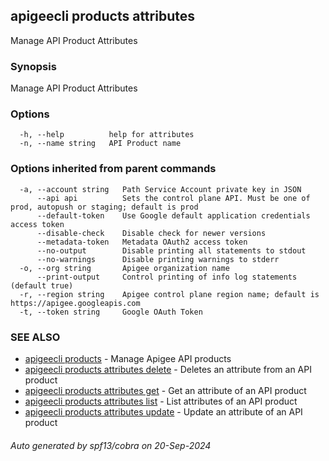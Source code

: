 ## apigeecli products attributes

Manage API Product Attributes

### Synopsis

Manage API Product Attributes

### Options

```
  -h, --help          help for attributes
  -n, --name string   API Product name
```

### Options inherited from parent commands

```
  -a, --account string   Path Service Account private key in JSON
      --api api          Sets the control plane API. Must be one of prod, autopush or staging; default is prod
      --default-token    Use Google default application credentials access token
      --disable-check    Disable check for newer versions
      --metadata-token   Metadata OAuth2 access token
      --no-output        Disable printing all statements to stdout
      --no-warnings      Disable printing warnings to stderr
  -o, --org string       Apigee organization name
      --print-output     Control printing of info log statements (default true)
  -r, --region string    Apigee control plane region name; default is https://apigee.googleapis.com
  -t, --token string     Google OAuth Token
```

### SEE ALSO

* [apigeecli products](apigeecli_products.md)	 - Manage Apigee API products
* [apigeecli products attributes delete](apigeecli_products_attributes_delete.md)	 - Deletes an attribute from an API product
* [apigeecli products attributes get](apigeecli_products_attributes_get.md)	 - Get an attribute of an API product
* [apigeecli products attributes list](apigeecli_products_attributes_list.md)	 - List attributes of an API product
* [apigeecli products attributes update](apigeecli_products_attributes_update.md)	 - Update an attribute of an API product

###### Auto generated by spf13/cobra on 20-Sep-2024
